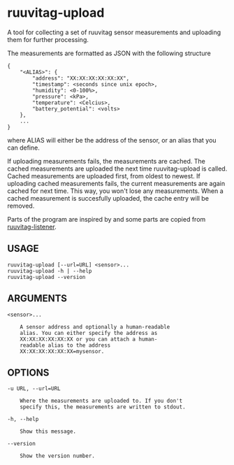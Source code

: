 # ruuvitag-upload

A tool for collecting a set of ruuvitag sensor measurements
and uploading them for further processing.

The measurements are formatted as JSON with the following
structure

    {
        "<ALIAS>": {
            "address": "XX:XX:XX:XX:XX:XX",
            "timestamp": <seconds since unix epoch>,
            "humidity": <0-100%>,
            "pressure": <kPa>,
            "temperature": <Celcius>,
            "battery_potential": <volts>
        },
        ...
    }

where ALIAS will either be the address of the sensor, or
an alias that you can define.

If uploading measurements fails, the measurements are
cached. The cached measurements are uploaded the next time
ruuvitag-upload is called. Cached measurements are uploaded
first, from oldest to newest. If uploading cached measurements
fails, the current measurements are again cached for next time.
This way, you won't lose any measurements. When a cached
measurement is succesfully uploaded, the cache entry will be
removed.

Parts of the program are inspired by and some parts are copied from [ruuvitag-listener](https://github.com/lautis/ruuvitag-listener).

## USAGE

    ruuvitag-upload [--url=URL] <sensor>...
    ruuvitag-upload -h | --help
    ruuvitag-upload --version

## ARGUMENTS

    <sensor>...

        A sensor address and optionally a human-readable
        alias. You can either specify the address as
        XX:XX:XX:XX:XX:XX or you can attach a human-
        readable alias to the address
        XX:XX:XX:XX:XX:XX=mysensor.

## OPTIONS

    -u URL, --url=URL

        Where the measurements are uploaded to. If you don't
        specify this, the measurements are written to stdout.

    -h, --help

        Show this message.

    --version

        Show the version number.
